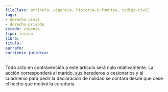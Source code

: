 ```yaml
---
fileClass: articulo, vigencia, historia-y-fuentes, codigo-civil
tags:
- derecho-civil
- derecho-privado
estado: vigente
tipo: inciso
libro:
titulo:
parrafo:
corriente-juridica:
---
```

Todo acto en contravención a este artículo será nulo relativamente. La acción corresponderá al marido, sus herederos o cesionarios y el cuadrienio para pedir la declaración de nulidad se contará desde que cese el hecho que motivó la curaduría.